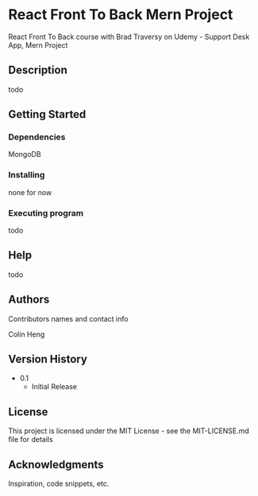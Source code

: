 # React Front To Back Mern Project

React Front To Back course with Brad Traversy on Udemy - Support Desk App, Mern
Project

## Description

todo

## Getting Started

### Dependencies

MongoDB

### Installing

none for now

### Executing program

todo

## Help

todo

## Authors

Contributors names and contact info

Colin Heng

## Version History

- 0.1
  - Initial Release

## License

This project is licensed under the MIT License - see the MIT-LICENSE.md file for
details

## Acknowledgments

Inspiration, code snippets, etc.

